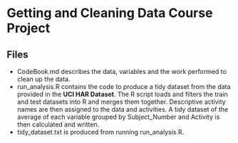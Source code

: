 # Getting and Cleaning Data Course Project
## Files
* CodeBook.md describes the data, variables and the work performed to clean up the data.  
* run_analysis.R contains the code to produce a tidy dataset from the data provided in the **UCI HAR Dataset**. The R script loads and filters the train and test datasets into R and merges them together. Descriptive activity names are then assigned to the data and activities. A tidy dataset of the average of each variable grouped by Subject_Number and Activity is then calculated and written. 
* tidy_dataset.txt is produced from running run_analysis.R. 
